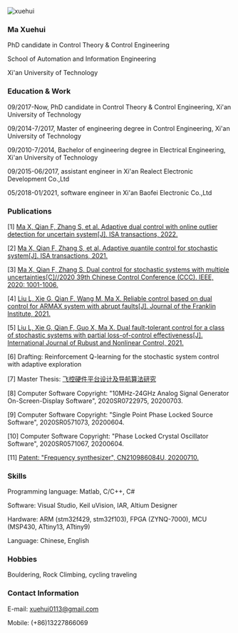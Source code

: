 ![xuehui](https://user-images.githubusercontent.com/79905393/140650304-43c829b1-75c3-4372-9716-c9c57685a06c.jpg)

### Ma Xuehui

PhD candidate in Control Theory & Control Engineering

School of Automation and Information Engineering

Xi'an University of Technology

### Education & Work 

09/2017-Now, PhD candidate in Control Theory & Control Engineering, Xi'an University of Technology

09/2014-7/2017, Master of engineering degree in Control Engineering, Xi'an University of Technology

09/2010-7/2014, Bachelor of engineering degree in Electrical Engineering, Xi'an University of Technology

09/2015-06/2017, assistant engineer in Xi'an Realect Electronic Development Co.,Ltd

05/2018-01/2021, software engineer in Xi'an Baofei Electronic Co.,Ltd

### Publications

[1] [Ma X, Qian F, Zhang S, et al. Adaptive dual control with online outlier detection for uncertain system[J]. ISA transactions, 2022.](https://www.sciencedirect.com/science/article/abs/pii/S0019057822000386)

[2] [Ma X, Qian F, Zhang S, et al. Adaptive quantile control for stochastic system[J]. ISA transactions, 2021.](https://www.sciencedirect.com/science/article/abs/pii/S0019057821002950)

[3] [Ma X, Qian F, Zhang S. Dual control for stochastic systems with multiple uncertainties[C]//2020 39th Chinese Control Conference (CCC). IEEE, 2020: 1001-1006.](https://ieeexplore.ieee.org/document/9189668)

[4] [Liu L, Xie G, Qian F, Wang M, Ma X. Reliable control based on dual control for ARMAX system with abrupt faults[J]. Journal of the Franklin Institute, 2021.](https://www.sciencedirect.com/science/article/abs/pii/S0016003221002891)

[5] [Liu L, Xie G, Qian F, Guo X, Ma X. Dual fault-tolerant control for a class of stochastic systems with partial loss-of-control effectiveness[J]. International Journal of Rubust and Nonlinear Control, 2021.](https://onlinelibrary.wiley.com/doi/abs/10.1002/rnc.5857)

[6] Drafting: Reinforcement Q-learning for the stochastic system control with adaptive exploration

[7] Master Thesis: [飞控硬件平台设计及导航算法研究](https://github.com/MaXuehui/Design-for-flight-control-platform-and-research-on-navigation-algorithm)

[8] Computer Software Copyright: "10MHz-24GHz Analog Signal Generator On-Screen-Display Software", 2020SR0722975, 20200703.

[9] Computer Software Copyright: "Single Point Phase Locked Source Software", 2020SR0571073, 20200604.

[10] Computer Software Copyright: "Phase Locked Crystal Oscillator Software", 2020SR0571067, 20200604.

[11] [Patent: "Frequency synthesizer", CN210986084U, 20200710.](https://patents.google.com/patent/CN210986084U/en?oq=CN+210986084)

### Skills 

Programming language: Matlab, C/C++, C#

Software: Visual Studio, Keil uVision, IAR, Altium Designer

Hardware: ARM (stm32f429, stm32f103), FPGA (ZYNQ-7000), MCU (MSP430, ATtiny13, ATtiny9)

Language: Chinese, English

### Hobbies

Bouldering, Rock Climbing, cycling traveling

### Contact Information

E-mail: xuehui0113@gmail.com

Mobile: (+86)13227866069
